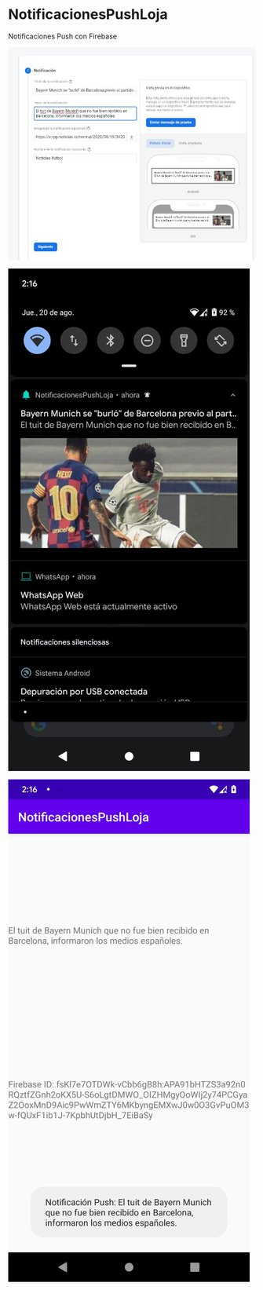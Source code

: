 # NotificacionesPushLoja
Notificaciones Push con Firebase

![](notifica.jpeg)

![](WhatsApp%20Image%202020-08-20%20at%202.16.37%20PM.jpeg)

![](WhatsApp%20Image%202020-08-20%20at%202.16.37%20PM%20(1).jpeg)
